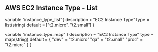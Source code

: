 ## AWS EC2 Instance Type - List
variable "instance_type_list"{
  description = "EC2 Instance Type"
  type = list(string)
  default = ["t2.micro", "t2.small"]
}

variable "instance_type_map" {
  description = "EC2 Instance Type"
  type = map(string)
  default = {
    "dev" = "t2.micro"
    "qa"  = "t2.small"
    "prod" = "t2.micro"
  }
}


